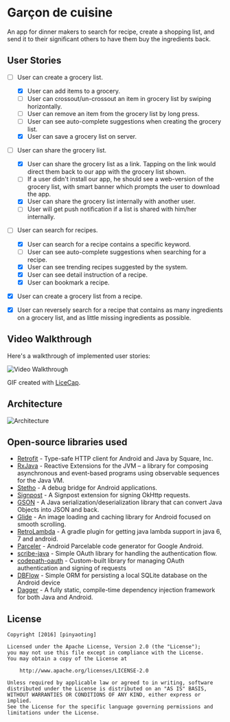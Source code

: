 # Garçon de cuisine

An app for dinner makers to search for recipe, create a shopping list, and send it to their significant others to have them buy the ingredients back.

## User Stories

* [ ] User can create a grocery list.
  * [x] User can add items to a grocery.
  * [ ] User can crossout/un-crossout an item in grocery list by swiping horizontally.
  * [ ] User can remove an item from the grocery list by long press.
  * [ ] User can see auto-complete suggestions when creating the grocery list.
  * [x] User can save a grocery list on server.  
* [ ] User can share the grocery list.
  * [x] User can share the grocery list as a link. Tapping on the link would direct them back to our app with the grocery list shown.
  * [ ] If a user didn't install our app, he should see a web-version of the grocery list, with smart banner which prompts the user to download the app.
  * [x] User can share the grocery list internally with another user.
  * [ ] User will get push notification if a list is shared with him/her internally.
* [ ] User can search for recipes.
  * [x] User can search for a recipe contains a specific keyword.
  * [ ] User can see auto-complete suggestions when searching for a recipe.
  * [x] User can see trending recipes suggested by the system.
  * [x] User can see detail instruction of a recipe.
  * [x] User can bookmark a recipe.
* [x] User can create a grocery list from a recipe.
* [x] User can reversely search for a recipe that contains as many ingredients on a grocery list, and as little missing ingredients as possible.

 
## Video Walkthrough

Here's a walkthrough of implemented user stories:

![Video Walkthrough](garcon.gif)

GIF created with [LiceCap](http://www.cockos.com/licecap/).

## Architecture

![Architecture](architecture.png)

## Open-source libraries used

- [Retrofit](https://github.com/square/retrofit) - Type-safe HTTP client for Android and Java by Square, Inc.
- [RxJava](https://github.com/ReactiveX/RxJava) - Reactive Extensions for the JVM – a library for composing asynchronous and event-based programs using observable sequences for the Java VM.
- [Stetho](http://facebook.github.io/stetho/) - A debug bridge for Android applications.
- [Signpost](https://github.com/pakerfeldt/okhttp-signpost) - A Signpost extension for signing OkHttp requests.
- [GSON](https://github.com/google/gson) - A Java serialization/deserialization library that can convert Java Objects into JSON and back.
- [Glide](https://github.com/bumptech/glide) - An image loading and caching library for Android focused on smooth scrolling.
- [RetroLambda](https://github.com/evant/gradle-retrolambda) - A gradle plugin for getting java lambda support in java 6, 7 and android.
- [Parceler](http://parceler.org/) - Android Parcelable code generator for Google Android.
- [scribe-java](https://github.com/fernandezpablo85/scribe-java) - Simple OAuth library for handling the authentication flow.
- [codepath-oauth](https://github.com/thecodepath/android-oauth-handler) - Custom-built library for managing OAuth authentication and signing of requests
- [DBFlow](https://github.com/Raizlabs/DBFlow) - Simple ORM for persisting a local SQLite database on the Android device
- [Dagger](http://google.github.io/dagger/) - A fully static, compile-time dependency injection framework for both Java and Android.

## License

    Copyright [2016] [pinyaoting]

    Licensed under the Apache License, Version 2.0 (the "License");
    you may not use this file except in compliance with the License.
    You may obtain a copy of the License at

        http://www.apache.org/licenses/LICENSE-2.0

    Unless required by applicable law or agreed to in writing, software
    distributed under the License is distributed on an "AS IS" BASIS,
    WITHOUT WARRANTIES OR CONDITIONS OF ANY KIND, either express or implied.
    See the License for the specific language governing permissions and
    limitations under the License.

